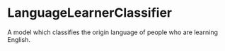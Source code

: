 # LanguageLearnerClassifier
A model which classifies the origin language of people who are learning English.
